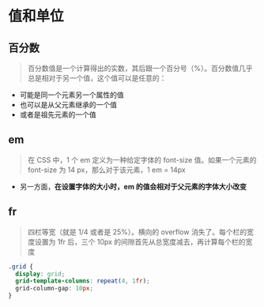 # 值和单位

## 百分数

> 百分数值是一个计算得出的实数，其后跟一个百分号（%）。百分数值几乎总是相对于另一个值，这个值可以是任意的：

- 可能是同一个元素另一个属性的值
- 也可以是从父元素继承的一个值
- 或者是祖先元素的一个值

## em

> 在 CSS 中，1 个 em 定义为一种给定字体的 font-size 值。如果一个元素的 font-size 为 14 px，那么对于该元素，1 em = 14px

- 另一方面，**在设置字体的大小时，em 的值会相对于父元素的字体大小改变**

## fr

> 四栏等宽（就是 1/4 或者是 25%）。横向的 overflow 消失了。每个栏的宽度设置为 1fr 后，三个 10px 的间隙首先从总宽度减去，再计算每个栏的宽度

```CSS
.grid {
  display: grid;
  grid-template-columns: repeat(4, 1fr);
  grid-column-gap: 10px;
}
```

